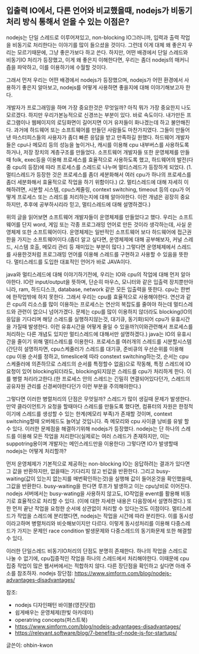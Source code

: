 ## 입출력 IO에서, 다른 언어와 비교했을때, nodejs가 비동기 처리 방식 통해서 얻을 수 있는 이점은?

nodejs는 단일 스레드로 이루어져있고, non-blocking IO그러니까, 입력과 출력 작업을 비동기로 처리한다는 이야기를 많이 들으셨을 것이다. 그런데 이게 대체 왜 좋은지 우리는 모르기때문에, 그냥 좋은가보다 하고 쓴다.
하지만, 어떤 배경에서 단일 스레드와 비동기IO 처리가 등장했고, 이게 왜 좋은지 이해한다면, 우리는 좀더 nodejs의 매커니즘을 파악하고, 이를 이용하기에 수월할 것이다.

그래서 먼저 우리는 어떤 배경에서 nodejs가 등장했으며, nodejs가 어떤 환경에서 사용하기 좋은지 알아보고, nodejs를 어떻게 사용하면 좋을지에 대해 이야기해보고자 한다.

개발자가 프로그래밍을 하며 가장 중요한것은 무엇일까? 아직 뭐가 가장 중요한지 나도 모르겠다. 하지만 우리가본능적으로 신경쓰는 부분이 있다. 바로 속도이다. 내가만든 프로그램이나 웹페이지의 로딩화면이 길어지면 이거 유저들이 화나겠는데 하고 불안해진다. 
과거에 하드웨어 또는 소프트웨어를 만들던 사람들도 마찬가지였다. 그들이 만들어낸 마스터피스들의 사용자가 좀더 빠른 응답을 받고 만족하길 원했다. 하드웨어 개발자들은 cpu나 메모리 등의 성능을 높이거나, 캐시를 이용해 cpu 내부버스를 사용하도록 하거나, 저장 장치의 계층구조를 만들었다. 소프트웨어 개발자들 또한 운영체제를 만들때 folk, exec등을 이용해 프로세스를 효율적으로 사용하도록 했고, 하드웨어의 발전(다중 cpu의 등장)에 따라 프로세스를 스레드로 나누며 멀티스레드가 등장하게 되었다.
(1. 멀티스레드가 등장한 것은 프로세스를 좀더 세분화해서 여러 cpu가 하나의 프로세스를 좀더 세분화해서 효율적으로 작업을 하기 위함이다.)
(2. 멀티스레드에 대해 자세히 이해하려면, 시분할 시스템, cpu스케줄링, context switching, timeout 등의 cpu가 어떻게 프로세스 또는 스레드를 처리하는지에 대해 알아야한다. 이런 개념은 굉장히 중요하지만, 추후에 공부하시리라 믿고, 멀티스레드에 대해 설명하겠다.)

위의 글을 읽어보면 소프트웨어 개발자들이 운영체제를 만들었다고 했다. 우리는 소프트웨어를 단지 word, 게임 또는 각종 프로그래밍 언어로 만든 것이라 생각하는데, 사실 운영체제 또한 소프트웨어이다. 운영체제는 일반적인 소프트웨어 보다 하드웨어에 접근권한을 가지는 소프트웨어이다.(좀더 알고 싶다면, 운영체제에 대해 공부해보자, 커널 스레드, 시스템 호출, 메모리 관리 등 재미있는 부분이 많다.)
그렇다면 운영체제에서 스레드를 사용한것처럼 프로그래밍 언어를 이용해 스레드를 구현하고 사용할 수 있음을 뜻한다. 멀티스레드를 도입한 대표적인 언어가 바로 JAVA이다.

java와 멀티스레드에 대해 이야기하기전에, 우리는 IO와 cpu의 작업에 대해 먼저 알아야한다. IO란 input/output을 뜻하며, 단순히 마우스, 모니터와 같은 입출력 장치뿐만아니라, ram, 하드디스크, database, network 같은 모든 입출력을 뜻한다.
cpu는 한번에 한작업밖에 하지 못한다. 그래서 우리는 cpu를 효율적으로 사용해야한다. 연산과 같은 cpu의 리소스를 많이 이용하는 프로세스는 연산의 복잡도를 줄여야 하는데 멀티스레드와 관련이 없으니 넘어가겠다. 문제는 cpu를 많이 이용하지 않더라도 blocking(IO의 응답을 기다리며 해당 스레드를 실행하지않는것, 대기큐, 동기화)되어 cpu가 유휴시간을 가질때 발생한다. 이런 유휴시간을 어떻게 줄일 수 있을까?(이와관련해서 프로세스를 처리하는 다른 개념도 있지만 멀티스레드에 대해서만 설명하겠다.) java는 IO의 유휴시간을 줄이기 위해 멀티스레드를 이용한다. 프로세스를 여러개의 스레드를 시분할시스템(간단히 설명하자면, cpu스케줄러가 스레드를 대기큐, 준비큐의 우선순위를 이용해 cpu 이용 순서를 정하고, timeslice에 따라 constext switching하는것, 순서는 cpu 스케줄러에 의존하므로 스레드의 순서를 특정할수 없음)으로 작동해, 특정 스레드에 IO요청이 있어 blocking되더라도, blocking되지않은 스레드를 cpu가 처리하게 한다. 이를 병렬 처리라고한다.(한 프로세스 안의 스레드는 긴밀히 연결되어있다던가, 스레드의 공유자원 관리를 신경써야한다던가 이런 부분을 주의해야한다.)

그렇다면 이러한 병렬처리의 단점은 무엇일까? 스레드가 많이 생길때 문제가 발생한다. 만약 클라이언트가 요청을 할때마다 스레드를 만들도록 했다면, 컴퓨터의 자원은 한정적이기에 스레드를 생성할 수 있는 한계(메모리 부족)가 존재할 것이며, context switching할때 오버헤드도 늘어날 것입니다. 즉 메모리와 cpu 사이클 낭비를 유발 할 수 있다.
이러한 문제점을 해결하기위해 nodejs가 등장했다. nodejs는 단 하나의 스레드를 이용해 모든 작업을 처리한다(실제로는 여러 스레드가 존재하지만, 이는 suppotring용이며 개발자는 메인스레드만을 이용한다) 그렇다면 IO가 발생할때 nodejs는 어떻게 처리할까? 

먼저 운영체제가 기본적으로 제공하는 non-blocking IO는 응답하려는 결과가 있다면 그 값을 반환하지만, 없을때는 기다리지 않고 빈값을 반환한다. 그리고 busy-waiting(값이 있는지 없는지를 매번확인하는것)을 실행해 값이 들어온것을 확인했을때, 그값을 반환한다. busy-waiting을 한다면 루프가 발생하고 이는 cpu낭비로 이어진다.
nodejs 서버에서는 busy-wating을 사용하지 않고도, IO작업을 event를 활용해 비동기로 효율적으로 처리할 수 있다. (이에 대한 자세한 내용은 다음장에서 설명하겠다.)  또한 먼저 끝난 작업을 요청한 순서에 상관없이 처리할 수 있다는것도 이점이다. 멀티스레드가 작업을 스레드에 분리했다면, nodejs는 작업을 시간에 따라 분리한다. 이를 동시성이라고하며 병렬처리와 비슷해보이지만 다르다. 이렇게 동시성처리를 이용해 다중스레드가 가지는 문제인 race condition 발생문제와 다중스레드의 동기화문제 또한 해결할 수 있다.


이러한 단일스레드 비동기IO처리의 단점도 분명히 존재한다. 하나의 작업을 스레드로 나눌 수 없기에, cpu집중적인 작업을 하나의 스레드에서 처리해야한다. 이때문에 cpu집중 작업이 많은 웹서버에서는 적합하지 않다. 다른 장단점을 확인하고 싶다면 아래 주소를 참조하자.
nodejs 장단점: https://www.simform.com/blog/nodejs-advantages-disadvantages/

참조:
 - nodejs 디자인패턴 바이블(영진닷컴)
 - 쉽게배우는 운영체제(한빛 아카데미)
 - operatring concepts(퍼스트북)
 - https://www.simform.com/blog/nodejs-advantages-disadvantages/
 - https://relevant.software/blog/7-benefits-of-node-js-for-startups/

글쓴이: ohbin-kwon
